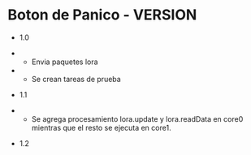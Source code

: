 # Boton de Panico - VERSION

* 1.0
* * Envia paquetes lora
* * Se crean tareas de prueba

* 1.1
* * Se agrega procesamiento lora.update y lora.readData en core0 mientras que el resto se ejecuta en core1.

* 1.2


